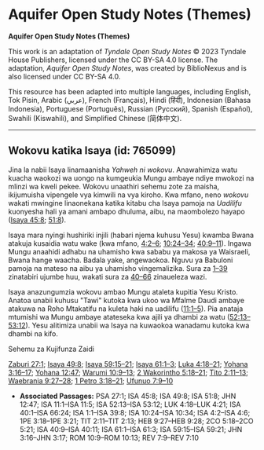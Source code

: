 # Aquifer Open Study Notes (Themes)

**Aquifer Open Study Notes (Themes)**

This work is an adaptation of *Tyndale Open Study Notes* © 2023 Tyndale House Publishers, licensed under the CC BY\-SA 4\.0 license. The adaptation, *Aquifer Open Study Notes*, was created by BiblioNexus and is also licensed under CC BY\-SA 4\.0\.

This resource has been adapted into multiple languages, including English, Tok Pisin, Arabic (عربي), French (Français), Hindi (हिंदी), Indonesian (Bahasa Indonesia), Portuguese (Português), Russian (Русский), Spanish (Español), Swahili (Kiswahili), and Simplified Chinese (简体中文).



--------------------------------

## Wokovu katika Isaya (id: 765099)

Jina la nabii Isaya linamaanisha *Yahweh ni wokovu*. Anawahimiza watu kuacha waokozi wa uongo na kumgeukia Mungu ambaye ndiye mwokozi na mlinzi wa kweli pekee. Wokovu unaathiri sehemu zote za maisha, ikijumuisha vipengele vya kimwili na vya kiroho. Kwa mfano, neno *wokovu* wakati mwingine linaonekana katika kitabu cha Isaya pamoja na *Uadilifu* kuonyesha hali ya amani ambapo dhuluma, aibu, na maombolezo hayapo ([Isaya 45:8](https://ref.ly/Isa45:8); [51:8](https://ref.ly/Isa51:8)).

Isaya mara nyingi hushiriki injili (habari njema kuhusu Yesu) kwamba Bwana atakuja kusaidia watu wake (kwa mfano, [4:2–6](https://ref.ly/Isa4:2-Isa4:6); [10:24–34](https://ref.ly/Isa10:24-Isa10:34); [40:9–11](https://ref.ly/Isa40:9-Isa40:11)). Ingawa Mungu anaahidi adhabu na uhamisho kwa sababu ya makosa ya Waisraeli, Bwana hange waacha. Badala yake, angewaokoa. Nguvu ya Babuloni pamoja na mateso na aibu ya uhamisho vingemalizika. Sura za [1–39](https://ref.ly/Isa1:1-Isa39:8) zinatabiri ujumbe huu, wakati sura za [40–66](https://ref.ly/Isa40:1-Isa66:24) zinaueleza wazi.

Isaya anazungumzia wokovu ambao Mungu ataleta kupitia Yesu Kristo. Anatoa unabii kuhusu "Tawi" kutoka kwa ukoo wa Mfalme Daudi ambaye atakuwa na Roho Mtakatifu na kuleta haki na uadilifu ([11:1–5](https://ref.ly/Isa11:1-Isa11:5)). Pia anataja mtumishi wa Mungu ambaye atateseka kwa ajili ya dhambi za watu ([52:13–53:12](https://ref.ly/Isa52:13-Isa53:12)). Yesu alitimiza unabii wa Isaya na kuwaokoa wanadamu kutoka kwa dhambi na kifo.

Sehemu za Kujifunza Zaidi

[Zaburi 27:1](https://ref.ly/Ps27:1); [Isaya 49:8](https://ref.ly/Isa49:8); [Isaya 59:15–21](https://ref.ly/Isa59:15-Isa59:21); [Isaya 61:1–3](https://ref.ly/Isa61:1-Isa61:3); [Luka 4:18–21](https://ref.ly/Luke4:18-Luke4:21); [Yohana 3:16–17](https://ref.ly/John3:16-John3:17); [Yohana 12:47](https://ref.ly/John12:47); [Warumi 10:9–13](https://ref.ly/Rom10:9-Rom10:13); [2 Wakorintho 5:18–21](https://ref.ly/2Cor5:18-2Cor5:21); [Tito 2:11–13](https://ref.ly/Titus2:11-Titus2:13); [Waebrania 9:27–28](https://ref.ly/Heb9:27-Heb9:28); [1 Petro 3:18–21](https://ref.ly/1Pet3:18-1Pet3:21); [Ufunuo 7:9–10](https://ref.ly/Rev7:9-Rev7:10)

* **Associated Passages:** PSA 27:1; ISA 45:8; ISA 49:8; ISA 51:8; JHN 12:47; ISA 11:1–ISA 11:5; ISA 52:13–ISA 53:12; LUK 4:18–LUK 4:21; ISA 40:1–ISA 66:24; ISA 1:1–ISA 39:8; ISA 10:24–ISA 10:34; ISA 4:2–ISA 4:6; 1PE 3:18–1PE 3:21; TIT 2:11–TIT 2:13; HEB 9:27–HEB 9:28; 2CO 5:18–2CO 5:21; ISA 40:9–ISA 40:11; ISA 61:1–ISA 61:3; ISA 59:15–ISA 59:21; JHN 3:16–JHN 3:17; ROM 10:9–ROM 10:13; REV 7:9–REV 7:10

